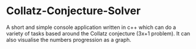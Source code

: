 # Collatz-Conjecture-Solver
A short and simple console application written in c++ which can do a variety of tasks based around the Collatz conjecture (3x+1 problem). It can also visualise the numbers progression as a graph.

